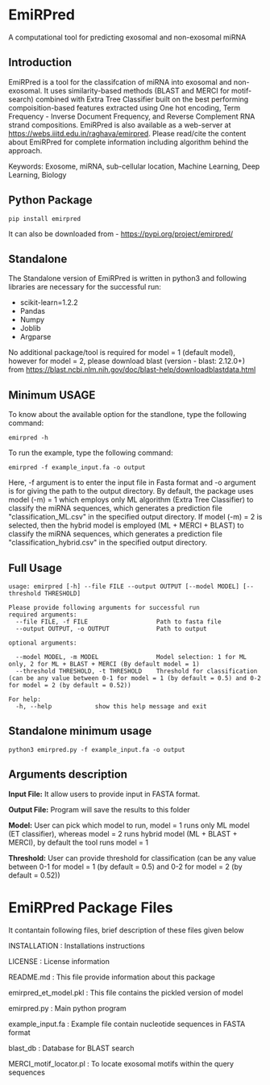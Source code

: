 # **EmiRPred**
A computational tool for predicting exosomal and non-exosomal miRNA
## Introduction
EmiRPred is a tool for the classifcation of miRNA into exosomal and non-exosomal. It uses similarity-based methods (BLAST and MERCI for motif-search) combined with Extra Tree Classifier built on the best performing compoisition-based features extracted using One hot encoding, Term Frequency - Inverse Document Frequency, and Reverse Complement RNA strand compositions. EmiRPred is also available as a web-server at https://webs.iiitd.edu.in/raghava/emirpred. Please read/cite the content about EmiRPred for complete information including algorithm behind the approach.

Keywords: Exosome, miRNA, sub-cellular location, Machine Learning, Deep Learning,  Biology

## Python Package
```
pip install emirpred
```
It can also be downloaded from - https://pypi.org/project/emirpred/

## Standalone
The Standalone version of EmiRPred is written in python3 and following libraries are necessary for the successful run:
- scikit-learn=1.2.2
- Pandas
- Numpy
- Joblib
- Argparse


No additional package/tool is required for model = 1 (default model), however for model = 2, please download blast (version - blast: 2.12.0+) from https://blast.ncbi.nlm.nih.gov/doc/blast-help/downloadblastdata.html

## Minimum USAGE
To know about the available option for the standlone, type the following command:
```
emirpred -h
```
To run the example, type the following command:
```
emirpred -f example_input.fa -o output
```
Here, -f argument is to enter the input file in Fasta format and -o argument is for giving the path to the output directory. By default, the package uses model (-m) = 1 which employs only ML algorithm (Extra Tree Classifier) to classify the miRNA sequences, which generates a prediction file "classification_ML.csv" in the specified output directory. If model (-m) = 2 is selected, then the hybrid model is employed (ML + MERCI + BLAST) to classify the miRNA sequences, which generates a prediction file "classification_hybrid.csv" in the specified output directory.

## Full Usage
```
usage: emirpred [-h] --file FILE --output OUTPUT [--model MODEL] [--threshold THRESHOLD]
```
```
Please provide following arguments for successful run
required arguments:
  --file FILE, -f FILE                   Path to fasta file
  --output OUTPUT, -o OUTPUT             Path to output

optional arguments:

  --model MODEL, -m MODEL                Model selection: 1 for ML only, 2 for ML + BLAST + MERCI (By default model = 1)
  --threshold THRESHOLD, -t THRESHOLD    Threshold for classification (can be any value between 0-1 for model = 1 (by default = 0.5) and 0-2 for model = 2 (by default = 0.52))

For help:
  -h, --help            show this help message and exit

```

## Standalone minimum usage
```
python3 emirpred.py -f example_input.fa -o output
```

## Arguments description

**Input File:** It allow users to provide input in FASTA format.

**Output File:** Program will save the results to this folder

**Model:** User can pick which model to run, model = 1 runs only ML model (ET classifier), whereas model = 2 runs hybrid model (ML + BLAST + MERCI), by default the tool runs model = 1

**Threshold:** User can provide threshold for classification (can be any value between 0-1 for model = 1 (by default = 0.5) and 0-2 for model = 2 (by default = 0.52))


EmiRPred Package Files
=======================
It contantain following files, brief description of these files given below

INSTALLATION                    : Installations instructions

LICENSE                         : License information

README.md                       : This file provide information about this package

emirpred_et_model.pkl           : This file contains the pickled version of model

emirpred.py                     : Main python program

example_input.fa                : Example file contain nucleotide sequences in FASTA format

blast_db                        : Database for BLAST search

MERCI_motif_locator.pl          : To locate exosomal motifs within the query sequences
